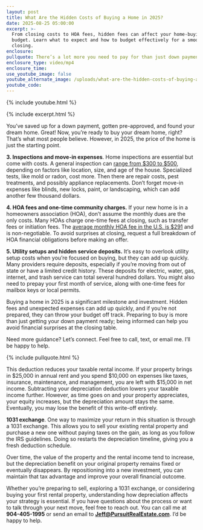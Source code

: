```yaml
---
layout: post
title: What Are the Hidden Costs of Buying a Home in 2025?
date: 2025-08-25 05:00:00
excerpt: >-
  From closing costs to HOA fees, hidden fees can affect your home-buying
  budget. Learn what to expect and how to budget effectively for a smooth
  closing.
enclosure:
pullquote: There’s a lot more you need to pay for than just down payment costs.
enclosure_type: video/mp4
enclosure_time:
use_youtube_image: false
youtube_alternate_image: /uploads/what-are-the-hidden-costs-of-buying-a-home-in-2025-1.jpg
youtube_code:
---
```

{% include youtube.html %}

{% include excerpt.html %}

You’ve saved up for a down payment, gotten pre-approved, and found your dream home. Great! Now, you’re ready to buy your dream home, right? That’s what most people believe. However, in 2025, the price of the home is just the starting point.

**3\. Inspections and move-in expenses**. Home inspections are essential but come with costs. A general inspection can [range from $300 to $500](https://www.nar.realtor/home-inspections), depending on factors like location, size, and age of the house. Specialized tests, like mold or radon, cost more. Then there are repair costs, pest treatments, and possibly appliance replacements. Don’t forget move-in expenses like blinds, new locks, paint, or landscaping, which can add another few thousand dollars.

**4\. HOA fees and one-time community charges.** If your new home is in a homeowners association (HOA), don’t assume the monthly dues are the only costs. Many HOAs charge one-time fees at closing, such as transfer fees or initiation fees. The [average monthly HOA fee in the U.S. is $291](https://www.nar.realtor/magazine/real-estate-news/navigating-hoa-rules-considerations-for-real-estate-agents-buyers-and-sellers) and is non-negotiable. To avoid surprises at closing, request a full breakdown of HOA financial obligations before making an offer.

**5\. Utility setups and hidden service deposits.** It’s easy to overlook utility setup costs when you’re focused on buying, but they can add up quickly. Many providers require deposits, especially if you’re moving from out of state or have a limited credit history. These deposits for electric, water, gas, internet, and trash service can total several hundred dollars. You might also need to prepay your first month of service, along with one-time fees for mailbox keys or local permits.

Buying a home in 2025 is a significant milestone and investment. Hidden fees and unexpected expenses can add up quickly, and if you’re not prepared, they can throw your budget off track. Preparing to buy is more than just getting your down payment ready; being informed can help you avoid financial surprises at the closing table.

Need more guidance? Let’s connect. Feel free to call, text, or email me. I’ll be happy to help.

{% include pullquote.html %}

This deduction reduces your taxable rental income. If your property brings in $25,000 in annual rent and you spend $10,000 on expenses like taxes, insurance, maintenance, and management, you are left with $15,000 in net income. Subtracting your depreciation deduction lowers your taxable income further. However, as time goes on and your property appreciates, your equity increases, but the depreciation amount stays the same. Eventually, you may lose the benefit of this write-off entirely.

**1031 exchange**. One way to maximize your return in this situation is through a 1031 exchange. This allows you to sell your existing rental property and purchase a new one without paying taxes on the gain, as long as you follow the IRS guidelines. Doing so restarts the depreciation timeline, giving you a fresh deduction schedule.

Over time, the value of the property and the rental income tend to increase, but the depreciation benefit on your original property remains fixed or eventually disappears. By repositioning into a new investment, you can maintain that tax advantage and improve your overall financial outcome.

Whether you’re preparing to sell, exploring a 1031 exchange, or considering buying your first rental property, understanding how depreciation affects your strategy is essential. If you have questions about the process or want to talk through your next move, feel free to reach out. You can call me at **904-405-1995** or send an email to [**Jeff@PursuitRealEstate.com**](mailto:Jeff@PursuitRealEstate.com). I’d be happy to help.